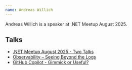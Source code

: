 ```yaml
---
name: Andreas Willich
---
```


Andreas Willich is a speaker at .NET Meetup August 2025.

## Talks
- [.NET Meetup August 2025 - Two Talks](../_events/2025-08-12.md)
- [Observability – Seeing Beyond the Logs](../_events/2025-02-20.md)
- [GitHub Copilot - Gimmick or Useful?](../_events/2024-02-20.md)
